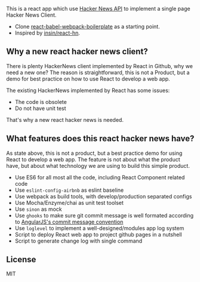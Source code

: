 This is a react app which use [Hacker News API](https://github.com/HackerNews/API) to implement a single page Hacker News Client.

* Clone [react-babel-webpack-boilerplate](https://github.com/ruanyf/react-babel-webpack-boilerplate) as a starting point.
* Inspired by [insin/react-hn](https://github.com/insin/react-hn).

## Why a new react hacker news client?

There is plenty HackerNews client implemented by React in Github, why we need a new one? The reason is straightforward, this is not a Product, but a demo for best practice on how to use React to develop a web app.

The existing HackerNews implemented by React has some issues:

* The code is obsolete
* Do not have unit test

That's why a new react hacker news is needed.

## What features does this react hacker news have?

As state above, this is not a product, but a best practice demo for using React to develop a web app. The feature is not about what the product have, but about what technology we are using to build this simple product.

* Use ES6 for all most all the code, including React Component related code
* Use `eslint-config-airbnb` as eslint baseline
* Use webpack as build tools, with develop/production separated configs
* Use Mocha/Enzyme/chai as unit test toolset
* Use `sinon` as mock
* Use `ghooks` to make sure git commit message is well formated according to [AngularJS's commit message convention](https://github.com/angular/angular.js/blob/master/CONTRIBUTING.md#-git-commit-guidelines)
* Use `loglevel` to implement a well-designed/modules app log system
* Script to deploy React web app to project github pages in a nutshell
* Script to generate change log with single command

## License

MIT
